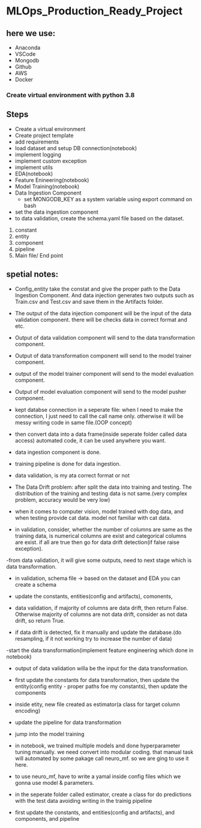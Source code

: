 # MLOps_Production_Ready_Project

## here we use:
- Anaconda
- VSCode
- Mongodb
- Github
- AWS
- Docker

### Create virtual environment with python 3.8

## Steps
- Create a virtual environment
- Create project template
- add requirements
- load dataset and setup DB connection(notebook)
- implement logging
- implement custom exception
- implement utils
- EDA(notebook)
- Feature Enineering(notebook)
- Model Training(notebook)
- Data Ingestion Component
    - set MONGODB_KEY as a system variable using export command on bash
- set the data ingestion component
- to data validation, create the schema.yaml file based on the dataset.


1. constant
2. entity
3. component
4. pipeline
5. Main file/ End point





## spetial notes:
- Config_entity take the constat and give the proper path to the Data Ingestion Component. And data injection generates two outputs such as Train.csv and Test.csv and save them in the Artifacts folder.
- The output of the data injection component will be the input of the data validation component. there will be checks data in correct format and etc.
- Output of data validation component will send to the data transformation component.
- Output of data transformation component will send to the model trainer component.
- output of the model trainer component will send to the model evaluation component.
- Output of model evaluation component will send to the model pusher component.

- kept databse connection in a seperate file: when I need to make the connection, I just need to call the call name only. otherwise it will be messy writing code in same file.(OOP concept)

- then convert data into a data frame(inside seperate folder called data access) automated code, it can be used anywhere you want.

- data ingestion component is done.
- training pipeline is done for data ingestion.
- data validation, is my ata correct format or not

- The Data Drift problem: after split the data into training and testing. The distribution of the training and testing data is not same.(very complex problem, accuracy would be very low)
- when it comes to computer vision, model trained with dog data, and when testing provide cat data. model not familiar with cat data.

- in validation, consider, whether the number of columns are same as the training data, is numerical columns are exist and categorical columns are exist. if all are true then go for data drift detection(if false raise exception).

-from data validation, it will give some outputs, need to next stage which is data transformation. 

- in validation, schema file -> based on the dataset and EDA you can create a schema
- update the constants, entities(config and artifacts), comonents, 

- data validation, if majority of columns are data drift, then return False. Otherwise majority of columns are not data drift, consider as not data drift, so return True.

- if data drift is detected, fix it manually and update the database.(do resampling, if it not working try to increase the number of data)

-start the data transformation(implement feature engineering which done in notebook)
- output of data validation willa be the input for the data transformation.
- first update the constants for data transformation, then update the entity(config entity - proper paths foe my constants), then update the components
- inside etity, new file created as estimator(a class for target column encoding)
- update the pipeline for data transformation

- jump into the model training
- in notebook, we trained multiple models and done hyperparameter tuning manually. we need convert into modular coding. that manual task will automated by some pakage call neuro_mf. so we are ging to use it here.
- to use neuro_mf, have to write a yamal inside config files which we gonna use model & parameters.
- in the seperate folder called estimator, create a class for do predictions with the test data avoiding writing in the trainig pipeline
- first update the constants, and entities(config and artifacts), and components, and pipeline